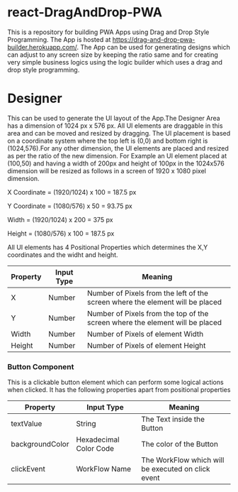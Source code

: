 # react-DragAndDrop-PWA
This is a repository for building PWA Apps using Drag and Drop Style Programming. The App is hosted at https://drag-and-drop-pwa-builder.herokuapp.com/. The App can be used for generating designs which can adjust to any screen size by keeping the ratio same and for creating very simple business logics using the logic builder which uses a drag and drop style programming.

# Designer
This can be used to generate the UI layout of the App.The Designer Area has a dimension of 1024 px x 576 px. All UI elements are draggable in this area and can be moved and resized by dragging. The UI placement is based on a coordinate system where the top left is (0,0) and bottom right is (1024,576).For any other dimension, the UI elements are placed and resized as per the ratio of the new dimension. For Example an UI element placed at (100,50) and having a width of 200px and height of 100px in the 1024x576 dimension will be resized as follows in a screen of 1920 x 1080 pixel dimension.

X Coordinate = (1920/1024) x 100 =  187.5 px

Y Coordinate = (1080/576) x 50 = 93.75 px

Width = (1920/1024) x 200 = 375 px

Height = (1080/576) x 100 = 187.5 px

All UI elements has 4 Positional Properties which determines the X,Y coordinates and the widht and height.

Property | Input Type | Meaning
-------- | ---------- | -------
X | Number | Number of Pixels from the left of the screen where the element will be placed
Y | Number | Number of Pixels from the top of the screen where the element will be placed
Width | Number | Number of Pixels of element Width
Height | Number | Number of Pixels of element Height

### Button Component
This is a clickable button element which can perform some logical actions when clicked. It has the following properties apart from positional properties

Property | Input Type | Meaning
-------- | ---------- | -------
textValue | String |The Text inside the Button 
backgroundColor | Hexadecimal Color Code | The color of the Button
clickEvent | WorkFlow Name | The WorkFlow which will be executed on click event
